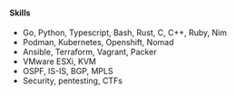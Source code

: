 #### Skills

- Go, Python, Typescript, Bash, Rust, C, C++, Ruby, Nim
- Podman, Kubernetes, Openshift, Nomad
- Ansible, Terraform, Vagrant, Packer
- VMware ESXi, KVM
- OSPF, IS-IS, BGP, MPLS
- Security, pentesting, CTFs
